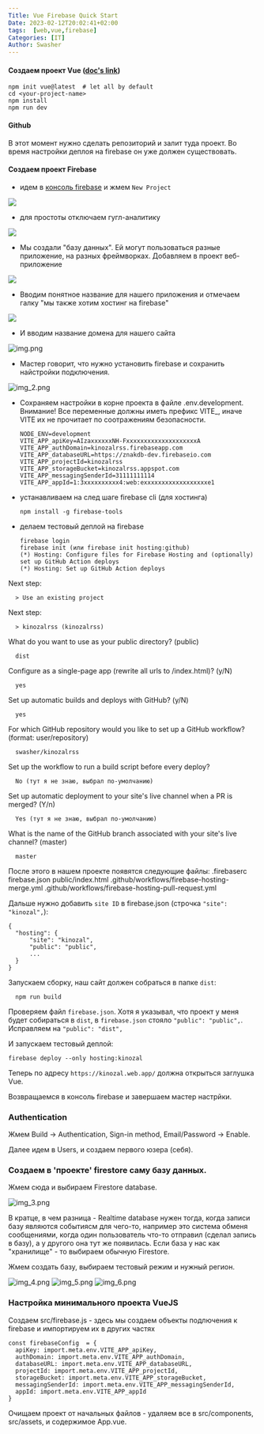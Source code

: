 ```yaml
---
Title: Vue Firebase Quick Start
Date: 2023-02-12T20:02:41+02:00
tags:  [web,vue,firebase]
Categories: [IT]
Author: Swasher
---
```


#### Создаем проект Vue ([doc's link](https://vuejs.org/guide/quick-start.html#creating-a-vue-application))

    npm init vue@latest  # let all by default
    cd <your-project-name>
    npm install
    npm run dev

#### Github

В этот момент нужно сделать репозиторий и залит туда проект. Во время настройки деплоя на firebase он уже должен
существовать.

#### Создаем проект Firebase

- идем в [консоль firebase](https://console.firebase.google.com/) и жмем `New Project`

![](step1.png)

- для простоты отключаем гугл-аналитику

![](step2.png)

- Мы создали "базу данных". Ей могут пользоваться разные приложение, на разных фреймворках. Добавляем
  в проект веб-приложение

![](step3.png)

- Вводим понятное название для нашего приложения и отмечаем галку "мы также хотим хостинг на firebase"

![](step4.png)

- И вводим название домена для нашего сайта

![img.png](img.png)

- Мастер говорит, что нужно установить firebase и сохранить найстройки подключения.

![img_2.png](img_2.png)

- Сохраняем настройки в корне проекта в файле .env.development. Внимание! Все переменные должны иметь префикс VITE_,
  иначе VITE их не прочитает по соотражениям безопасности.

      NODE_ENV=development
      VITE_APP_apiKey=AIzaxxxxxxNH-FxxxxxxxxxxxxxxxxxxxxA
      VITE_APP_authDomain=kinozalrss.firebaseapp.com
      VITE_APP_databaseURL=https://znakdb-dev.firebaseio.com
      VITE_APP_projectId=kinozalrss
      VITE_APP_storageBucket=kinozalrss.appspot.com
      VITE_APP_messagingSenderId=31111111114
      VITE_APP_appId=1:3xxxxxxxxxx4:web:exxxxxxxxxxxxxxxxxxe1

- устанавливаем на след шаге firebase cli (для хостинга)

      npm install -g firebase-tools

- делаем тестовый деплой на firebase

      firebase login
      firebase init (или firebase init hosting:github)
      (*) Hosting: Configure files for Firebase Hosting and (optionally) set up GitHub Action deploys
      (*) Hosting: Set up GitHub Action deploys

Next step:

      > Use an existing project

Next step:

      > kinozalrss (kinozalrss)

What do you want to use as your public directory? (public)

      dist

Configure as a single-page app (rewrite all urls to /index.html)? (y/N)

      yes

Set up automatic builds and deploys with GitHub? (y/N)

      yes

For which GitHub repository would you like to set up a GitHub workflow? (format: user/repository)

      swasher/kinozalrss

Set up the workflow to run a build script before every deploy?

      No (тут я не знаю, выбрал по-умолчанию)

Set up automatic deployment to your site's live channel when a PR is merged? (Y/n)

      Yes (тут я не знаю, выбрал по-умолчанию)

What is the name of the GitHub branch associated with your site's live channel? (master)

      master

После этого в нашем проекте появятся следующие файлы:
.firebaserc
firebase.json
public/index.html
.github/workflows/firebase-hosting-merge.yml
.github/workflows/firebase-hosting-pull-request.yml

Дальше нужно добавить `site ID` в firebase.json (строчка `"site": "kinozal",`):

    {
      "hosting": {
          "site": "kinozal",
          "public": "public",
          ...
      }
    }

Запускаем сборку, наш сайт должен собраться в папке `dist`:

      npm run build

Проверяем файл `firebase.json`. Хотя я указывал, что проект у меня будет собираться в `dist`, в `firebase.json` стояло
`"public": "public",`. Исправляем на `"public": "dist",`

И запускаем тестовый деплой:

    firebase deploy --only hosting:kinozal

Теперь по адресу `https://kinozal.web.app/` должна открыться заглушка Vue.

Возвращаемся в консоль firebase и завершаем мастер настрйки.

### Authentication

Жмем Build -> Authentication, Sign-in method, Email/Password -> Enable.

Далее идем в Users, и создаем первого юзера (себя).

### Создаем в 'проекте' firestore саму базу данныx.

Жмем сюда и выбираем Firestore database.

![img_3.png](img_3.png)

В кратце, в чем разница - Realtime database нужен тогда, когда записи базу являются событиясм для чего-то,
например это система обменя сообщениями, когда один пользователь что-то отправил (сделал запись в базу), а
у другого она тут же появилась. Если база у нас как "хранилище" - то выбираем обычную Firestore.

Жмем создать базу, выбираем тестовый режим и нужный регион.

![img_4.png](img_4.png)
![img_5.png](img_5.png)
![img_6.png](img_6.png)

### Настройка минимального проекта VueJS

Создаем src/firebase.js - здесь мы создаем объекты подлючения к firebase и импортируем их в других частях

    const firebaseConfig  = {
      apiKey: import.meta.env.VITE_APP_apiKey,
      authDomain: import.meta.env.VITE_APP_authDomain,
      databaseURL: import.meta.env.VITE_APP_databaseURL,
      projectId: import.meta.env.VITE_APP_projectId,
      storageBucket: import.meta.env.VITE_APP_storageBucket,
      messagingSenderId: import.meta.env.VITE_APP_messagingSenderId,
      appId: import.meta.env.VITE_APP_appId
    }

Очищаем проект от начальных файлов - удаляем все в src/components, src/assets, и содержимое App.vue.

